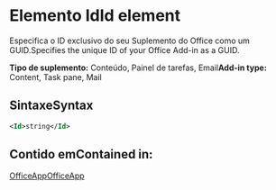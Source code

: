 # <a name="id-element"></a><span data-ttu-id="d1829-101">Elemento Id</span><span class="sxs-lookup"><span data-stu-id="d1829-101">Id element</span></span>

<span data-ttu-id="d1829-102">Especifica o ID exclusivo do seu Suplemento do Office como um GUID.</span><span class="sxs-lookup"><span data-stu-id="d1829-102">Specifies the unique ID of your Office Add-in as a GUID.</span></span>

<span data-ttu-id="d1829-103">**Tipo de suplemento:** Conteúdo, Painel de tarefas, Email</span><span class="sxs-lookup"><span data-stu-id="d1829-103">**Add-in type:** Content, Task pane, Mail</span></span>

## <a name="syntax"></a><span data-ttu-id="d1829-104">Sintaxe</span><span class="sxs-lookup"><span data-stu-id="d1829-104">Syntax</span></span>

```XML
<Id>string</Id>
```

## <a name="contained-in"></a><span data-ttu-id="d1829-105">Contido em</span><span class="sxs-lookup"><span data-stu-id="d1829-105">Contained in:</span></span>

[<span data-ttu-id="d1829-106">OfficeApp</span><span class="sxs-lookup"><span data-stu-id="d1829-106">OfficeApp</span></span>](officeapp.md)

